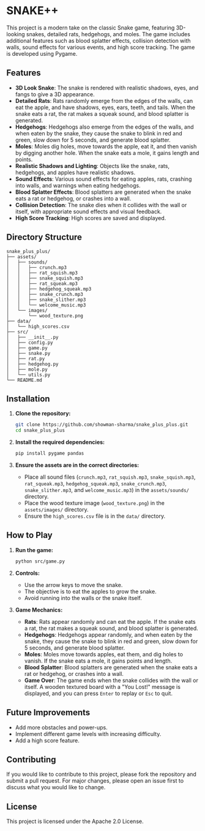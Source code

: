 # SNAKE++

This project is a modern take on the classic Snake game, featuring 3D-looking snakes, detailed rats, hedgehogs, and moles. The game includes additional features such as blood splatter effects, collision detection with walls, sound effects for various events, and high score tracking. The game is developed using Pygame.

## Features

- **3D Look Snake**: The snake is rendered with realistic shadows, eyes, and fangs to give a 3D appearance.
- **Detailed Rats**: Rats randomly emerge from the edges of the walls, can eat the apple, and have shadows, eyes, ears, teeth, and tails. When the snake eats a rat, the rat makes a squeak sound, and blood splatter is generated.
- **Hedgehogs**: Hedgehogs also emerge from the edges of the walls, and when eaten by the snake, they cause the snake to blink in red and green, slow down for 5 seconds, and generate blood splatter.
- **Moles**: Moles dig holes, move towards the apple, eat it, and then vanish by digging another hole. When the snake eats a mole, it gains length and points.
- **Realistic Shadows and Lighting**: Objects like the snake, rats, hedgehogs, and apples have realistic shadows.
- **Sound Effects**: Various sound effects for eating apples, rats, crashing into walls, and warnings when eating hedgehogs.
- **Blood Splatter Effects**: Blood splatters are generated when the snake eats a rat or hedgehog, or crashes into a wall.
- **Collision Detection**: The snake dies when it collides with the wall or itself, with appropriate sound effects and visual feedback.
- **High Score Tracking**: High scores are saved and displayed.

## Directory Structure

```
snake_plus_plus/
├── assets/
│   ├── sounds/
│   │   ├── crunch.mp3
│   │   ├── rat_squish.mp3
│   │   ├── snake_squish.mp3
│   │   ├── rat_squeak.mp3
│   │   ├── hedgehog_squeak.mp3
│   │   ├── snake_crunch.mp3
│   │   ├── snake_slither.mp3
│   │   └── welcome_music.mp3
│   └── images/
│       └── wood_texture.png
├── data/
│   └── high_scores.csv
├── src/
│   ├── __init__.py
│   ├── config.py
│   ├── game.py
│   ├── snake.py
│   ├── rat.py
│   ├── hedgehog.py
│   ├── mole.py
│   └── utils.py
└── README.md
```

## Installation

1. **Clone the repository:**

   ```sh
   git clone https://github.com/showman-sharma/snake_plus_plus.git
   cd snake_plus_plus
   ```

2. **Install the required dependencies:**

   ```sh
   pip install pygame pandas
   ```

3. **Ensure the assets are in the correct directories:**

   - Place all sound files (`crunch.mp3`, `rat_squish.mp3`, `snake_squish.mp3`, `rat_squeak.mp3`, `hedgehog_squeak.mp3`, `snake_crunch.mp3`, `snake_slither.mp3`, and `welcome_music.mp3`) in the `assets/sounds/` directory.
   - Place the wood texture image (`wood_texture.png`) in the `assets/images/` directory.
   - Ensure the `high_scores.csv` file is in the `data/` directory.

## How to Play

1. **Run the game:**

   ```sh
   python src/game.py
   ```

2. **Controls:**
   - Use the arrow keys to move the snake.
   - The objective is to eat the apples to grow the snake.
   - Avoid running into the walls or the snake itself.

3. **Game Mechanics:**
   - **Rats**: Rats appear randomly and can eat the apple. If the snake eats a rat, the rat makes a squeak sound, and blood splatter is generated.
   - **Hedgehogs**: Hedgehogs appear randomly, and when eaten by the snake, they cause the snake to blink in red and green, slow down for 5 seconds, and generate blood splatter.
   - **Moles**: Moles move towards apples, eat them, and dig holes to vanish. If the snake eats a mole, it gains points and length.
   - **Blood Splatter**: Blood splatters are generated when the snake eats a rat or hedgehog, or crashes into a wall.
   - **Game Over**: The game ends when the snake collides with the wall or itself. A wooden textured board with a "You Lost!" message is displayed, and you can press `Enter` to replay or `Esc` to quit.

## Future Improvements

- Add more obstacles and power-ups.
- Implement different game levels with increasing difficulty.
- Add a high score feature.

## Contributing

If you would like to contribute to this project, please fork the repository and submit a pull request. For major changes, please open an issue first to discuss what you would like to change.

## License

This project is licensed under the Apache 2.0 License.